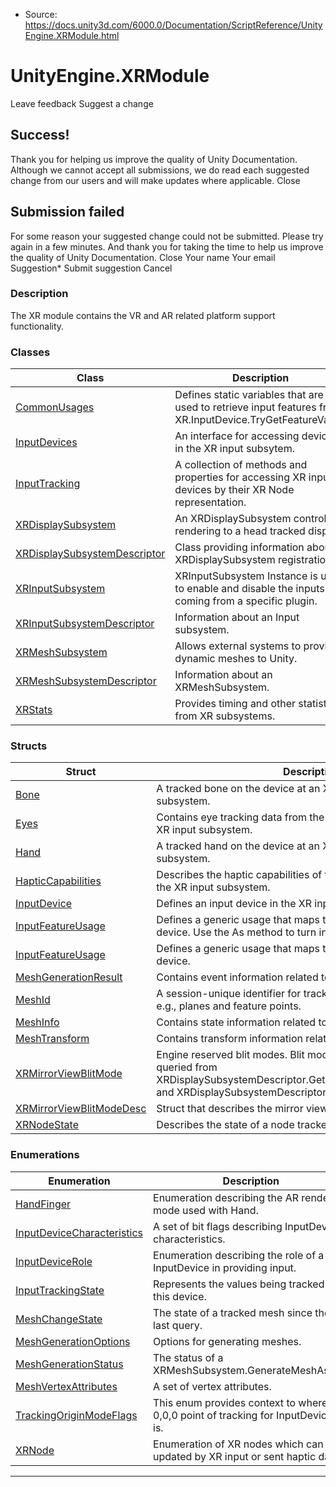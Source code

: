 * Source: https://docs.unity3d.com/6000.0/Documentation/ScriptReference/UnityEngine.XRModule.html

# UnityEngine.XRModule
Leave feedback
Suggest a change
## Success!
Thank you for helping us improve the quality of Unity Documentation. Although we cannot accept all submissions, we do read each suggested change from our users and will make updates where applicable.
Close
## Submission failed
For some reason your suggested change could not be submitted. Please <a>try again</a> in a few minutes. And thank you for taking the time to help us improve the quality of Unity Documentation.
Close
Your name Your email Suggestion* Submit suggestion
Cancel
### Description
The XR module contains the VR and AR related platform support functionality.
### Classes
Class | Description  
---|---  
[CommonUsages](https://docs.unity3d.com/6000.0/Documentation/ScriptReference/XR.CommonUsages.html) | Defines static variables that are used to retrieve input features from XR.InputDevice.TryGetFeatureValue.  
[InputDevices](https://docs.unity3d.com/6000.0/Documentation/ScriptReference/XR.InputDevices.html) | An interface for accessing devices in the XR input subsytem.  
[InputTracking](https://docs.unity3d.com/6000.0/Documentation/ScriptReference/XR.InputTracking.html) | A collection of methods and properties for accessing XR input devices by their XR Node representation.  
[XRDisplaySubsystem](https://docs.unity3d.com/6000.0/Documentation/ScriptReference/XR.XRDisplaySubsystem.html) | An XRDisplaySubsystem controls rendering to a head tracked display.  
[XRDisplaySubsystemDescriptor](https://docs.unity3d.com/6000.0/Documentation/ScriptReference/XR.XRDisplaySubsystemDescriptor.html) | Class providing information about XRDisplaySubsystem registration.  
[XRInputSubsystem](https://docs.unity3d.com/6000.0/Documentation/ScriptReference/XR.XRInputSubsystem.html) | XRInputSubsystem Instance is used to enable and disable the inputs coming from a specific plugin.  
[XRInputSubsystemDescriptor](https://docs.unity3d.com/6000.0/Documentation/ScriptReference/XR.XRInputSubsystemDescriptor.html) | Information about an Input subsystem.  
[XRMeshSubsystem](https://docs.unity3d.com/6000.0/Documentation/ScriptReference/XR.XRMeshSubsystem.html) | Allows external systems to provide dynamic meshes to Unity.  
[XRMeshSubsystemDescriptor](https://docs.unity3d.com/6000.0/Documentation/ScriptReference/XR.XRMeshSubsystemDescriptor.html) | Information about an XRMeshSubsystem.  
[XRStats](https://docs.unity3d.com/6000.0/Documentation/ScriptReference/XR.Provider.XRStats.html) | Provides timing and other statistics from XR subsystems.  
### Structs
Struct | Description  
---|---  
[Bone](https://docs.unity3d.com/6000.0/Documentation/ScriptReference/XR.Bone.html) | A tracked bone on the device at an XRNode in the XR input subsystem.  
[Eyes](https://docs.unity3d.com/6000.0/Documentation/ScriptReference/XR.Eyes.html) | Contains eye tracking data from the device at an XRNode in the XR input subsystem.  
[Hand](https://docs.unity3d.com/6000.0/Documentation/ScriptReference/XR.Hand.html) | A tracked hand on the device at an XRNode in the XR input subsystem.  
[HapticCapabilities](https://docs.unity3d.com/6000.0/Documentation/ScriptReference/XR.HapticCapabilities.html) | Describes the haptic capabilities of the device at an XRNode in the XR input subsystem.  
[InputDevice](https://docs.unity3d.com/6000.0/Documentation/ScriptReference/XR.InputDevice.html) | Defines an input device in the XR input subsystem.  
[InputFeatureUsage](https://docs.unity3d.com/6000.0/Documentation/ScriptReference/XR.InputFeatureUsage.html) | Defines a generic usage that maps to an input feature on a device. Use the As method to turn into a generic usage.  
[InputFeatureUsage<T0>](https://docs.unity3d.com/6000.0/Documentation/ScriptReference/XR.InputFeatureUsage_1.html) | Defines a generic usage that maps to an input feature on a device.  
[MeshGenerationResult](https://docs.unity3d.com/6000.0/Documentation/ScriptReference/XR.MeshGenerationResult.html) | Contains event information related to a generated mesh.  
[MeshId](https://docs.unity3d.com/6000.0/Documentation/ScriptReference/XR.MeshId.html) | A session-unique identifier for trackables in the environment, e.g., planes and feature points.  
[MeshInfo](https://docs.unity3d.com/6000.0/Documentation/ScriptReference/XR.MeshInfo.html) | Contains state information related to a tracked mesh.  
[MeshTransform](https://docs.unity3d.com/6000.0/Documentation/ScriptReference/XR.MeshTransform.html) | Contains transform information related to a tracked mesh.  
[XRMirrorViewBlitMode](https://docs.unity3d.com/6000.0/Documentation/ScriptReference/XR.XRMirrorViewBlitMode.html) | Engine reserved blit modes. Blit mode capabilities should be queried from XRDisplaySubsystemDescriptor.GetAvailableMirrorBlitModeCount and XRDisplaySubsystemDescriptor.GetMirrorBlitModeByIndex.  
[XRMirrorViewBlitModeDesc](https://docs.unity3d.com/6000.0/Documentation/ScriptReference/XR.XRMirrorViewBlitModeDesc.html) | Struct that describes the mirror view blit mode.  
[XRNodeState](https://docs.unity3d.com/6000.0/Documentation/ScriptReference/XR.XRNodeState.html) | Describes the state of a node tracked by an XR system.  
### Enumerations
Enumeration | Description  
---|---  
[HandFinger](https://docs.unity3d.com/6000.0/Documentation/ScriptReference/XR.HandFinger.html) | Enumeration describing the AR rendering mode used with Hand.  
[InputDeviceCharacteristics](https://docs.unity3d.com/6000.0/Documentation/ScriptReference/XR.InputDeviceCharacteristics.html) | A set of bit flags describing InputDevice characteristics.  
[InputDeviceRole](https://docs.unity3d.com/6000.0/Documentation/ScriptReference/XR.InputDeviceRole.html) | Enumeration describing the role of a InputDevice in providing input.  
[InputTrackingState](https://docs.unity3d.com/6000.0/Documentation/ScriptReference/XR.InputTrackingState.html) | Represents the values being tracked for this device.  
[MeshChangeState](https://docs.unity3d.com/6000.0/Documentation/ScriptReference/XR.MeshChangeState.html) | The state of a tracked mesh since the last query.  
[MeshGenerationOptions](https://docs.unity3d.com/6000.0/Documentation/ScriptReference/XR.MeshGenerationOptions.html) | Options for generating meshes.  
[MeshGenerationStatus](https://docs.unity3d.com/6000.0/Documentation/ScriptReference/XR.MeshGenerationStatus.html) | The status of a XRMeshSubsystem.GenerateMeshAsync.  
[MeshVertexAttributes](https://docs.unity3d.com/6000.0/Documentation/ScriptReference/XR.MeshVertexAttributes.html) | A set of vertex attributes.  
[TrackingOriginModeFlags](https://docs.unity3d.com/6000.0/Documentation/ScriptReference/XR.TrackingOriginModeFlags.html) | This enum provides context to where the 0,0,0 point of tracking for InputDevices is.  
[XRNode](https://docs.unity3d.com/6000.0/Documentation/ScriptReference/XR.XRNode.html) | Enumeration of XR nodes which can be updated by XR input or sent haptic data.  
* * *
